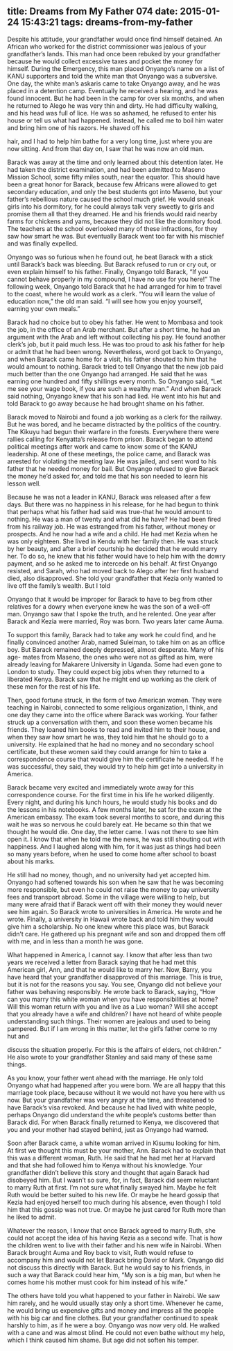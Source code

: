 title: Dreams from My Father 074
date: 2015-01-24 15:43:21
tags: dreams-from-my-father
---

Despite his attitude, your grandfather would once find himself detained. An African who worked for the district commissioner was jealous of your grandfather’s lands. This man had once been rebuked by your grandfather because he would collect excessive taxes and pocket the money for himself. During the Emergency, this man placed Onyango’s name on a list of KANU supporters and told the white man that Onyango was a subversive. One day, the white man’s askaris came to take Onyango away, and he was placed in a detention camp. Eventually he received a hearing, and he was found innocent. But he had been in the camp for over six months, and when he returned to Alego he was very thin and dirty. He had difficulty walking, and his head was full of lice. He was so ashamed, he refused to enter his house or tell us what had happened. Instead, he called me to boil him water and bring him one of his razors. He shaved off his

hair, and I had to help him bathe for a very long time, just where you are now sitting. And from that day on, I saw that he was now an old man.

Barack was away at the time and only learned about this detention later. He had taken the district examination, and had been admitted to Maseno Mission School, some fifty miles south, near the equator. This should have been a great honor for Barack, because few Africans were allowed to get secondary education, and only the best students got into Maseno, but your father’s rebellious nature caused the school much grief. He would sneak girls into his dormitory, for he could always talk very sweetly to girls and promise them all that they dreamed. He and his friends would raid nearby farms for chickens and yams, because they did not like the dormitory food. The teachers at the school overlooked many of these infractions, for they saw how smart he was. But eventually Barack went too far with his mischief and was finally expelled.

Onyango was so furious when he found out, he beat Barack with a stick until Barack’s back was bleeding. But Barack refused to run or cry out, or even explain himself to his father. Finally, Onyango told Barack, “If you cannot behave properly in my compound, I have no use for you here!” The following week, Onyango told Barack that he had arranged for him to travel to the coast, where he would work as a clerk. “You will learn the value of education now,” the old man said. “I will see how you enjoy yourself, earning your own meals.”

Barack had no choice but to obey his father. He went to Mombasa and took the job, in the office of an Arab merchant. But after a short time, he had an argument with the Arab and left without collecting his pay. He found another clerk’s job, but it paid much less. He was too proud to ask his father for help or admit that he had been wrong. Nevertheless, word got back to Onyango, and when Barack came home for a visit, his father shouted to him that he would amount to nothing. Barack tried to tell Onyango that the new job paid much better than the one Onyango had arranged. He said that he was earning one hundred and fifty shillings every month. So Onyango said, “Let me see your wage book, if you are such a wealthy man.” And when Barack said nothing, Onyango knew that his son had lied. He went into his hut and told Barack to go away because he had brought shame on his father.

Barack moved to Nairobi and found a job working as a clerk for the railway. But he was bored, and he became distracted by the politics of the country. The Kikuyu had begun their warfare in the forests. Everywhere there were rallies calling for Kenyatta’s release from prison. Barack began to attend political meetings after work and came to know some of the KANU leadership. At one of these meetings, the police came, and Barack was arrested for violating the meeting law. He was jailed, and sent word to his father that he needed money for bail. But Onyango refused to give Barack the money he’d asked for, and told me that his son needed to learn his lesson well.

Because he was not a leader in KANU, Barack was released after a few days. But there was no happiness in his release, for he had begun to think that perhaps what his father had said was true-that he would amount to nothing. He was a man of twenty and what did he have? He had been fired from his railway job. He was estranged from his father, without money or prospects. And he now had a wife and a child. He had met Kezia when he was only eighteen. She lived in Kendu with her family then. He was struck by her beauty, and after a brief courtship he decided that he would marry her. To do so, he knew that his father would have to help him with the dowry payment, and so he asked me to intercede on his behalf. At first Onyango resisted, and Sarah, who had moved back to Alego after her first husband died, also disapproved. She told your grandfather that Kezia only wanted to live off the family’s wealth. But I told

Onyango that it would be improper for Barack to have to beg from other relatives for a dowry when everyone knew he was the son of a well-off man. Onyango saw that I spoke the truth, and he relented. One year after Barack and Kezia were married, Roy was born. Two years later came Auma.

To support this family, Barack had to take any work he could find, and he finally convinced another Arab, named Suleiman, to take him on as an office boy. But Barack remained deeply depressed, almost desperate. Many of his age- mates from Maseno, the ones who were not as gifted as him, were already leaving for Makarere University in Uganda. Some had even gone to London to study. They could expect big jobs when they returned to a liberated Kenya. Barack saw that he might end up working as the clerk of these men for the rest of his life.

Then, good fortune struck, in the form of two American women. They were teaching in Nairobi, connected to some religious organization, I think, and one day they came into the office where Barack was working. Your father struck up a conversation with them, and soon these women became his friends. They loaned him books to read and invited him to their house, and when they saw how smart he was, they told him that he should go to a university. He explained that he had no money and no secondary school certificate, but these women said they could arrange for him to take a correspondence course that would give him the certificate he needed. If he was successful, they said, they would try to help him get into a university in America.

Barack became very excited and immediately wrote away for this correspondence course. For the first time in his life he worked diligently. Every night, and during his lunch hours, he would study his books and do the lessons in his notebooks. A few months later, he sat for the exam at the American embassy. The exam took several months to score, and during this wait he was so nervous he could barely eat. He became so thin that we thought he would die. One day, the letter came. I was not there to see him open it. I know that when he told me the news, he was still shouting out with happiness. And I laughed along with him, for it was just as things had been so many years before, when he used to come home after school to boast about his marks.

He still had no money, though, and no university had yet accepted him. Onyango had softened towards his son when he saw that he was becoming more responsible, but even he could not raise the money to pay university fees and transport abroad. Some in the village were willing to help, but many were afraid that if Barack went off with their money they would never see him again. So Barack wrote to universities in America. He wrote and he wrote. Finally, a university in Hawaii wrote back and told him they would give him a scholarship. No one knew where this place was, but Barack didn’t care. He gathered up his pregnant wife and son and dropped them off with me, and in less than a month he was gone.

What happened in America, I cannot say. I know that after less than two years we received a letter from Barack saying that he had met this American girl, Ann, and that he would like to marry her. Now, Barry, you have heard that your grandfather disapproved of this marriage. This is true, but it is not for the reasons you say. You see, Onyango did not believe your father was behaving responsibly. He wrote back to Barack, saying, “How can you marry this white woman when you have responsibilities at home? Will this woman return with you and live as a Luo woman? Will she accept that you already have a wife and children? I have not heard of white people understanding such things. Their women are jealous and used to being pampered. But if I am wrong in this matter, let the girl’s father come to my hut and

discuss the situation properly. For this is the affairs of elders, not children.” He also wrote to your grandfather Stanley and said many of these same things.

As you know, your father went ahead with the marriage. He only told Onyango what had happened after you were born. We are all happy that this marriage took place, because without it we would not have you here with us now. But your grandfather was very angry at the time, and threatened to have Barack’s visa revoked. And because he had lived with white people, perhaps Onyango did understand the white people’s customs better than Barack did. For when Barack finally returned to Kenya, we discovered that you and your mother had stayed behind, just as Onyango had warned.

Soon after Barack came, a white woman arrived in Kisumu looking for him. At first we thought this must be your mother, Ann. Barack had to explain that this was a different woman, Ruth. He said that he had met her at Harvard and that she had followed him to Kenya without his knowledge. Your grandfather didn’t believe this story and thought that again Barack had disobeyed him. But I wasn’t so sure, for, in fact, Barack did seem reluctant to marry Ruth at first. I’m not sure what finally swayed him. Maybe he felt Ruth would be better suited to his new life. Or maybe he heard gossip that Kezia had enjoyed herself too much during his absence, even though I told him that this gossip was not true. Or maybe he just cared for Ruth more than he liked to admit.

Whatever the reason, I know that once Barack agreed to marry Ruth, she could not accept the idea of his having Kezia as a second wife. That is how the children went to live with their father and his new wife in Nairobi. When Barack brought Auma and Roy back to visit, Ruth would refuse to accompany him and would not let Barack bring David or Mark. Onyango did not discuss this directly with Barack. But he would say to his friends, in such a way that Barack could hear him, “My son is a big man, but when he comes home his mother must cook for him instead of his wife.”

The others have told you what happened to your father in Nairobi. We saw him rarely, and he would usually stay only a short time. Whenever he came, he would bring us expensive gifts and money and impress all the people with his big car and fine clothes. But your grandfather continued to speak harshly to him, as if he were a boy. Onyango was now very old. He walked with a cane and was almost blind. He could not even bathe without my help, which I think caused him shame. But age did not soften his temper.


